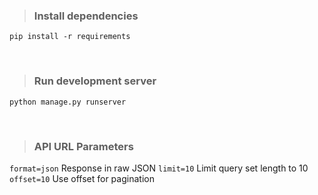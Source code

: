 > ### Install dependencies
```
pip install -r requirements
```

<br/>

> ### Run development server
```
python manage.py runserver
```

<br/>

> ### API URL Parameters

`format=json` 
Response in raw JSON 
`limit=10`
Limit query set length to 10
`offset=10`
Use offset for pagination
